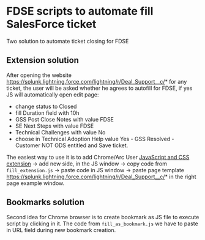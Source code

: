# FDSE scripts to automate fill SalesForce ticket

Two solution to automate ticket closing for FDSE

## Extension solution
After opening the website https://splunk.lightning.force.com/lightning/r/Deal_Support__c/* for any ticket, the user will be asked whether he agrees to autofill for FDSE, if yes JS will automatically open edit page:

* change status to Closed
* fill Duration field with 10h
* GSS Post Close Notes with value FDSE
* SE Next Steps with value FDSE
* Technical Challenges with value No
* choose in Technical Adoption Help value Yes - GSS Resolved - Customer NOT ODS entitled and Save ticket.

The easiest way to use it is to add Chrome/Arc User [JavaScript and CSS extension](https://chromewebstore.google.com/detail/user-javascript-and-css/nbhcbdghjpllgmfilhnhkllmkecfmpld) -> add new side, in the JS window -> copy code from  `fill_extension.js` → paste code in JS window -> paste page template https://splunk.lightning.force.com/lightning/r/Deal_Support__c/* in the right page example window.


## Bookmarks solution
Second idea for Chrome browser is to create bookmark as JS file to execute script by clicking in it. The code from `fill_as_bookmark.js` we have to paste in URL field during new bookmark creation.

